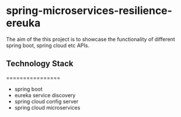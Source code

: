# spring-microservices-resilience-ereuka

The aim of the this project is to showcase the functionality of different spring boot, spring cloud etc APIs.

## Technology Stack

================

- spring boot
- eureka service discovery
- spring cloud config server
- spring cloud microservices